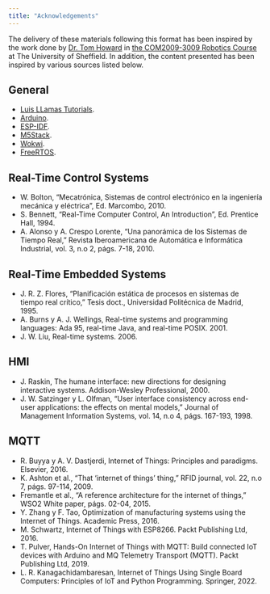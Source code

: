 ```yaml
---
title: "Acknowledgements"
---
```


The delivery of these materials following this format has been inspired by the work done by [Dr. Tom Howard](https://www.sheffield.ac.uk/engineering/diamond-engineering/our-staff/tom-howard) in [the COM2009-3009 Robotics Course](https://tom-howard.github.io/ros/) at The University of Sheffield. In addition, the content presented has been inspired by various sources listed below.

## General

* [Luis LLamas Tutorials](https://www.luisllamas.es/).
* [Arduino](https://www.arduino.cc/).
* [ESP-IDF](https://idf.espressif.com/).
* [M5Stack](https://m5stack.com/).
* [Wokwi](https://wokwi.com/).
* [FreeRTOS](https://www.freertos.org/).

## Real-Time Control Systems

* W. Bolton, “Mecatrónica, Sistemas de control electrónico en la ingeniería mecánica y eléctrica”, Ed. Marcombo, 2010.​
* S. Bennett, “Real-Time Computer Control, An Introduction”, Ed. Prentice Hall, 1994.​
* A. Alonso y A. Crespo Lorente, “Una panorámica de los Sistemas de Tiempo Real,” Revista Iberoamericana de Automática e Informática Industrial, vol. 3, n.o 2, págs. 7-18, 2010.

## Real-Time Embedded Systems

* J. R. Z. Flores, “Planificación estática de procesos en sistemas de tiempo real crítico,” Tesis doct., Universidad Politécnica de Madrid, 1995.​
* A. Burns y A. J. Wellings, Real-time systems and programming languages: Ada 95, real-time Java, and real-time POSIX. 2001.​
* J. W. Liu, Real-time systems. 2006.​

## HMI

* J. Raskin, The humane interface: new directions for designing interactive systems. Addison-Wesley Professional, 2000. ​
* J. W. Satzinger y L. Olfman, “User interface consistency across end-user applications: the effects on mental models,” Journal of Management Information Systems, vol. 14, n.o 4, págs. 167-193, 1998.

## MQTT

* R. Buyya y A. V. Dastjerdi, Internet of Things: Principles and paradigms. Elsevier, 2016.
* K. Ashton et al., “That ‘internet of things’ thing,” RFID journal, vol. 22, n.o 7, págs. 97-114, 2009.
* Fremantle et al., “A reference architecture for the internet of things,” WSO2 White paper, págs. 02-04, 2015.
* Y. Zhang y F. Tao, Optimization of manufacturing systems using the Internet of Things. Academic Press, 2016.
* M. Schwartz, Internet of Things with ESP8266. Packt Publishing Ltd, 2016.
* T. Pulver, Hands-On Internet of Things with MQTT: Build connected IoT devices with Arduino and MQ Telemetry Transport (MQTT). Packt Publishing Ltd, 2019.
* L. R. Kanagachidambaresan, Internet of Things Using Single Board Computers: Principles of IoT and Python Programming. Springer, 2022.
